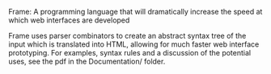 Frame:
A programming language that will dramatically increase the speed at which web interfaces are developed

Frame uses parser combinators to create an abstract syntax tree of the input which is translated into HTML, allowing for much faster web interface prototyping. For examples, syntax rules and a discussion of the potential uses, see the pdf in the Documentation/ folder.
